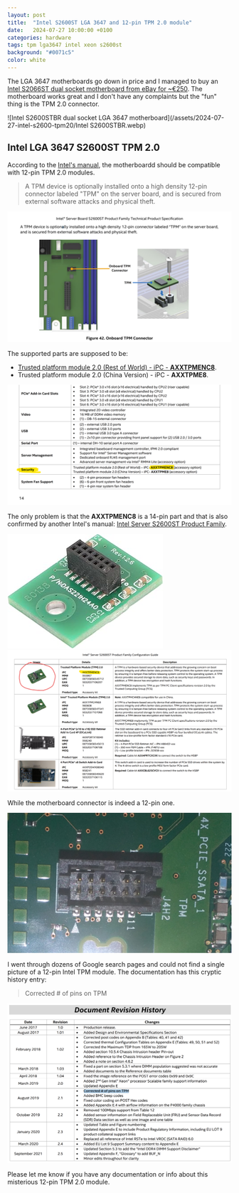 ```yaml
---
layout: post
title:  "Intel S2600ST LGA 3647 and 12-pin TPM 2.0 module"
date:   2024-07-27 10:00:00 +0100
categories: hardware
tags: tpm lga3647 intel xeon s2600st
background: "#0071c5"
color: white
---
```


The LGA 3647 motherboards go down in price and I managed to buy an [Intel S2066ST dual socket motherboard from eBay for ~€250](https://ebay.us/2SZIaW). The motherboard works great and I don't have any complaints but the "fun" thing is the TPM 2.0 connector.

![Intel S2600STBR dual socket LGA 3647 motherboard](/assets/2024-07-27-intel-s2600-tpm20/Intel S2600STBR.webp)

## Intel LGA 3647 S2600ST TPM 2.0

According to the [Intel's manual](/assets/2024-07-27-intel-s2600-tpm20/Intel_S2600ST_TPS.pdf), the motherboardd should be compatible with 12-pin TPM 2.0 modules.

>A TPM device is optionally installed onto a high density 12-pin connector labeled "TPM" on the server board, and is secured from external software attacks and physical theft.

![Intel S2600ST TPM 2.0 installation](/assets/2024-07-27-intel-s2600-tpm20/intel-s2600-tpm2.0-00.png)

The supported parts are supposed to be:

- [Trusted platform module 2.0 (Rest of World) - iPC - **AXXTPMENC8**](https://ebay.us/yepVgf).
- Trusted platform module 2.0 (China Version) - iPC - **AXXTPME8**.

![Intel S2600ST TPM 2.0 specs](/assets/2024-07-27-intel-s2600-tpm20/intel-s2600-tpm2.0-02.png)

The only problem is that the **AXXTPMENC8** is a 14-pin part and that is also confirmed by another Intel's manual: [Intel Server S2600ST Product Family](https://www.intel.com/content/dam/support/us/en/documents/server-products/server-boards/S2600ST_P4000ConfigGuide.pdf).

![Intel AXXTPMENC8 TPM 2.0 module](/assets/2024-07-27-intel-s2600-tpm20/intel-s2600-tpm2.0-01.jpg)
![Intel AXXTPMENC8 TPM 2.0 module](/assets/2024-07-27-intel-s2600-tpm20/intel-s2600-tpm2.0-03.png)

While the motherboard connector is indeed a 12-pin one.

![Intel S2600ST TPM 2.0 connector](/assets/2024-07-27-intel-s2600-tpm20/intel-s2600-tpm2.0-04.png)

I went through dozens of Google search pages and could not find a single picture of a 12-pin Intel TPM module. The documentation has this cryptic history entry:

>Corrected # of pins on TPM

![Intel S2600ST TPM 2.0 revision history](/assets/2024-07-27-intel-s2600-tpm20/intel-s2600-tpm2.0-05.png)

Please let me know if you have any documentation or info about this misterious 12-pin TPM 2.0 module.